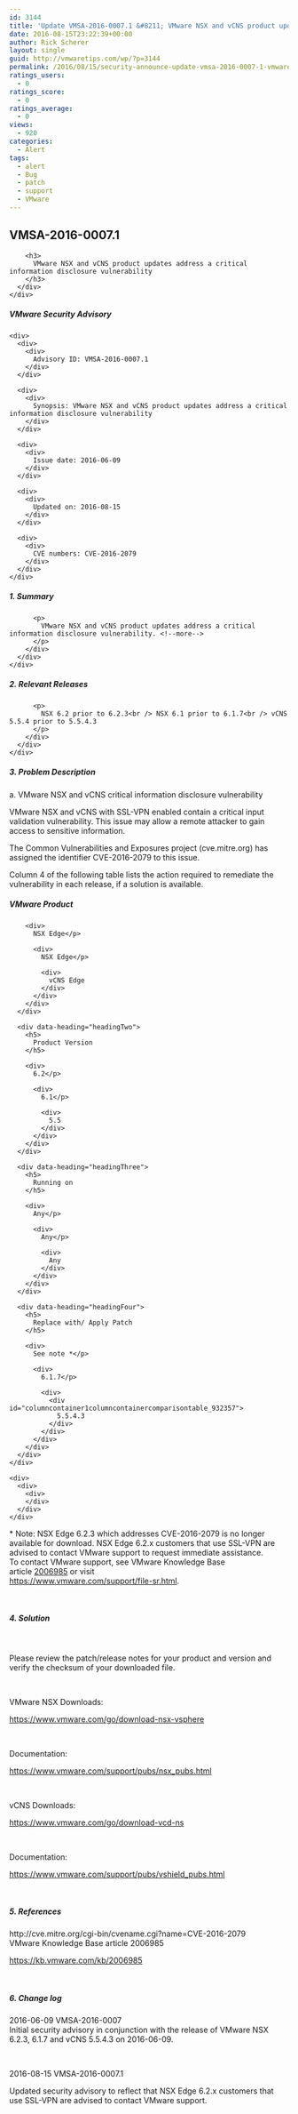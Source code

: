 ```yaml
---
id: 3144
title: 'Update VMSA-2016-0007.1 &#8211; VMware NSX and vCNS product updates address a critical information disclosure vulnerability'
date: 2016-08-15T23:22:39+00:00
author: Rick Scherer
layout: single
guid: http://vmwaretips.com/wp/?p=3144
permalink: /2016/08/15/security-announce-update-vmsa-2016-0007-1-vmware-nsx-and-vcns-product-updates-address-a-critical-information-disclosure-vulnerability/
ratings_users:
  - 0
ratings_score:
  - 0
ratings_average:
  - 0
views:
  - 920
categories:
  - Alert
tags:
  - alert
  - Bug
  - patch
  - support
  - VMware
---
```

<div>
  <div>
    <div>
      <div>
        <h2>
          VMSA-2016-0007.1
        </h2>
        
        <h3>
          VMware NSX and vCNS product updates address a critical information disclosure vulnerability
        </h3>
      </div>
    </div>
  </div>
</div>

<div>
  <div id="columncontainer1columncontainercomparisontable">
    <div>
      <div data-heading="headingOne">
        <h5>
          VMware Security Advisory<span style="font-size: 0.83em; font-weight: normal;"> </span>
        </h5>
      </div>
    </div>
    
    <div>
      <div>
        <div>
          Advisory ID: VMSA-2016-0007.1
        </div>
      </div>
      
      <div>
        <div>
          Synopsis: VMware NSX and vCNS product updates address a critical information disclosure vulnerability
        </div>
      </div>
      
      <div>
        <div>
          Issue date: 2016-06-09
        </div>
      </div>
      
      <div>
        <div>
          Updated on: 2016-08-15
        </div>
      </div>
      
      <div>
        <div>
          CVE numbers: CVE-2016-2079
        </div>
      </div>
    </div>
  </div>
</div>

<div>
  <div>
    <div>
      <div>
        <div>
          <h5>
            1. Summary
          </h5>
          
          <p>
            VMware NSX and vCNS product updates address a critical information disclosure vulnerability. <!--more-->
          </p>
        </div>
      </div>
    </div>
  </div>
</div>

<div>
  <div>
    <div>
      <div>
        <div>
          <h5>
            2. Relevant Releases
          </h5>
          
          <p>
            NSX 6.2 prior to 6.2.3<br /> NSX 6.1 prior to 6.1.7<br /> vCNS 5.5.4 prior to 5.5.4.3
          </p>
        </div>
      </div>
    </div>
  </div>
</div>

<div>
  <h5>
    3. Problem Description
  </h5>
  
  <p>
    a. VMware NSX and vCNS critical information disclosure vulnerability
  </p>
  
  <p>
    VMware NSX and vCNS with SSL-VPN enabled contain a critical input validation vulnerability. This issue may allow a remote attacker to gain access to sensitive information.
  </p>
  
  <p>
    The Common Vulnerabilities and Exposures project (cve.mitre.org) has assigned the identifier CVE-2016-2079 to this issue.
  </p>
  
  <p>
    Column 4 of the following table lists the action required to remediate the vulnerability in each release, if a solution is available.
  </p>
</div>

<div>
  <div id="columncontainer1columncontainercomparisontable_932357">
    <div>
      <div data-heading="headingOne">
        <h5>
          VMware Product
        </h5>
        
        <div>
          NSX Edge</p> 
          
          <div>
            NSX Edge</p> 
            
            <div>
              vCNS Edge
            </div>
          </div>
        </div>
      </div>
      
      <div data-heading="headingTwo">
        <h5>
          Product Version
        </h5>
        
        <div>
          6.2</p> 
          
          <div>
            6.1</p> 
            
            <div>
              5.5
            </div>
          </div>
        </div>
      </div>
      
      <div data-heading="headingThree">
        <h5>
          Running on
        </h5>
        
        <div>
          Any</p> 
          
          <div>
            Any</p> 
            
            <div>
              Any
            </div>
          </div>
        </div>
      </div>
      
      <div data-heading="headingFour">
        <h5>
          Replace with/ Apply Patch
        </h5>
        
        <div>
          See note *</p> 
          
          <div>
            6.1.7</p> 
            
            <div>
              <div id="columncontainer1columncontainercomparisontable_932357">
                5.5.4.3
              </div>
            </div>
          </div>
        </div>
      </div>
    </div>
    
    <div>
      <div>
        <div>
        </div>
      </div>
    </div>
  </div>
</div>

<div>
  <p>
    * Note: NSX Edge 6.2.3 which addresses CVE-2016-2079 is no longer available for download. NSX Edge 6.2.x customers that use SSL-VPN are advised to contact VMware support to request immediate assistance.<br /> To contact VMware support, see VMware Knowledge Base article <a href="https://kb.vmware.com/kb/2006985">2006985</a> or visit<br /> <a href="https://www.vmware.com/support/file-sr.html">https://www.vmware.com/support/file-sr.html</a>.
  </p>
  
  <p>
    &nbsp;
  </p>
  
  <h5>
    4. Solution
  </h5>
  
  <p>
    &nbsp;
  </p>
  
  <p>
    Please review the patch/release notes for your product and version and verify the checksum of your downloaded file.
  </p>
  
  <p>
    &nbsp;
  </p>
  
  <p>
    VMware NSX Downloads:
  </p>
  
  <p>
    <a href="https://www.vmware.com/go/download-nsx-vsphere" target="_blank">https://www.vmware.com/go/download-nsx-vsphere</a>
  </p>
  
  <p>
    &nbsp;
  </p>
  
  <p>
    Documentation:
  </p>
  
  <p>
    <a href="https://www.vmware.com/support/pubs/nsx_pubs.html" target="_blank">https://www.vmware.com/support/pubs/nsx_pubs.html</a>
  </p>
  
  <p>
    &nbsp;
  </p>
  
  <p>
    vCNS Downloads:
  </p>
  
  <p>
    <a href="https://www.vmware.com/go/download-vcd-ns" target="_blank">https://www.vmware.com/go/download-vcd-ns</a>
  </p>
  
  <p>
    &nbsp;
  </p>
  
  <p>
    Documentation:
  </p>
  
  <p>
    <a href="https://www.vmware.com/support/pubs/vshield_pubs.html" target="_blank">https://www.vmware.com/support/pubs/vshield_pubs.html</a>
  </p>
  
  <p>
    &nbsp;
  </p>
  
  <h5>
    5. References
  </h5>
  
  <p>
    <a name="&lpos=content_security : 235" href="http://cve.mitre.org/cgi-bin/cvename.cgi?name=CVE-2016-2079" target="_blank"></a>http://cve.mitre.org/cgi-bin/cvename.cgi?name=CVE-2016-2079<br /> VMware Knowledge Base article 2006985
  </p>
  
  <p>
    <a href="https://kb.vmware.com/kb/2006985">https://kb.vmware.com/kb/2006985</a>
  </p>
  
  <p>
    &nbsp;
  </p>
  
  <h5>
    6. Change log
  </h5>
  
  <p>
    2016-06-09 VMSA-2016-0007<br /> Initial security advisory in conjunction with the release of VMware NSX 6.2.3, 6.1.7 and vCNS 5.5.4.3 on 2016-06-09.
  </p>
  
  <p>
    &nbsp;
  </p>
  
  <p>
    2016-08-15 VMSA-2016-0007.1
  </p>
  
  <p>
    Updated security advisory to reflect that NSX Edge 6.2.x customers that use SSL-VPN are advised to contact VMware support.
  </p>
</div>